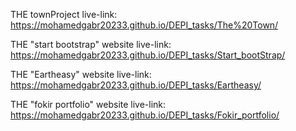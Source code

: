 THE townProject live-link: https://mohamedgabr20233.github.io/DEPI_tasks/The%20Town/

THE "start bootstrap" website live-link: https://mohamedgabr20233.github.io/DEPI_tasks/Start_bootStrap/

THE "Eartheasy" website live-link: https://mohamedgabr20233.github.io/DEPI_tasks/Eartheasy/

THE "fokir portfolio" website live-link: https://mohamedgabr20233.github.io/DEPI_tasks/Fokir_portfolio/
